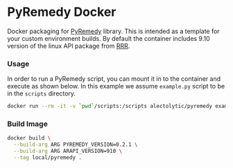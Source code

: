 # PyRemedy Docker
Docker packaging for [PyRemedy](http://pyremedy.readthedocs.io/en/latest/) library. This is intended as a template for your custom environment builds. By default the container includes 9.10 version of the linux API package from [RRR](https://rrr.se/cgi/index?pg=arapi).

### Usage
In order to run a PyRemedy script, you can mount it in to the container and execute as shown below. In this example we assume `example.py` script to be in the `scripts` directory.
```sh
docker run --rm -it -v `pwd`/scripts:/scripts alectolytic/pyremedy example.py
```

### Build Image
```sh
docker build \
  --build-arg ARG PYREMEDY_VERSION=0.2.1 \
  --build-arg ARG ARAPI_VERSION=910 \
  --tag local/pyremedy .
```

